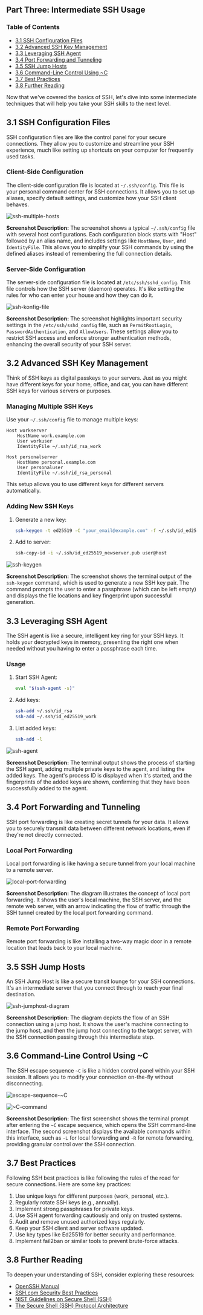 ## Part Three: Intermediate SSH Usage

### Table of Contents

- [3.1 SSH Configuration Files](#31-ssh-configuration-files)
- [3.2 Advanced SSH Key Management](#32-advanced-ssh-key-management)
- [3.3 Leveraging SSH Agent](#33-leveraging-ssh-agent)
- [3.4 Port Forwarding and Tunneling](#34-port-forwarding-and-tunneling)
- [3.5 SSH Jump Hosts](#35-ssh-jump-hosts)
- [3.6 Command-Line Control Using ~C](#36-command-line-control-using-c)
- [3.7 Best Practices](#37-best-practices)
- [3.8 Further Reading](#38-further-reading)

Now that we've covered the basics of SSH, let's dive into some intermediate techniques that will help you take your SSH skills to the next level.

## 3.1 SSH Configuration Files

SSH configuration files are like the control panel for your secure connections. They allow you to customize and streamline your SSH experience, much like setting up shortcuts on your computer for frequently used tasks.

### Client-Side Configuration

The client-side configuration file is located at `~/.ssh/config`. This file is your personal command center for SSH connections. It allows you to set up aliases, specify default settings, and customize how your SSH client behaves.

![ssh-multiple-hosts](https://github.com/user-attachments/assets/5aca31a2-a97b-4b17-946b-951f2667d371)

**Screenshot Description:** The screenshot shows a typical `~/.ssh/config` file with several host configurations. Each configuration block starts with "Host" followed by an alias name, and includes settings like `HostName`, `User`, and `IdentityFile`. This allows you to simplify your SSH commands by using the defined aliases instead of remembering the full connection details.

### Server-Side Configuration

The server-side configuration file is located at `/etc/ssh/sshd_config`. This file controls how the SSH server (daemon) operates. It's like setting the rules for who can enter your house and how they can do it.

![ssh-konfig-file](https://github.com/user-attachments/assets/bfef0dc0-5f91-4836-908d-e235d451026f)

**Screenshot Description:** The screenshot highlights important security settings in the `/etc/ssh/sshd_config` file, such as `PermitRootLogin`, `PasswordAuthentication`, and `AllowUsers`. These settings allow you to restrict SSH access and enforce stronger authentication methods, enhancing the overall security of your SSH server.

## 3.2 Advanced SSH Key Management

Think of SSH keys as digital passkeys to your servers. Just as you might have different keys for your home, office, and car, you can have different SSH keys for various servers or purposes.

### Managing Multiple SSH Keys

Use your `~/.ssh/config` file to manage multiple keys:

```plaintext
Host workserver
    HostName work.example.com
    User workuser
    IdentityFile ~/.ssh/id_rsa_work

Host personalserver
    HostName personal.example.com
    User personaluser
    IdentityFile ~/.ssh/id_rsa_personal
```

This setup allows you to use different keys for different servers automatically.

### Adding New SSH Keys

1. Generate a new key:
   ```bash
   ssh-keygen -t ed25519 -C "your_email@example.com" -f ~/.ssh/id_ed25519_newserver
   ```

2. Add to server:
   ```bash
   ssh-copy-id -i ~/.ssh/id_ed25519_newserver.pub user@host
   ```

![ssh-keygen](https://github.com/user-attachments/assets/4a09d39a-abff-4165-8772-fd8e0f0eef6b)

**Screenshot Description:** The screenshot shows the terminal output of the `ssh-keygen` command, which is used to generate a new SSH key pair. The command prompts the user to enter a passphrase (which can be left empty) and displays the file locations and key fingerprint upon successful generation.

## 3.3 Leveraging SSH Agent

The SSH agent is like a secure, intelligent key ring for your SSH keys. It holds your decrypted keys in memory, presenting the right one when needed without you having to enter a passphrase each time.

### Usage

1. Start SSH Agent:
   ```bash
   eval "$(ssh-agent -s)"
   ```

2. Add keys:
   ```bash
   ssh-add ~/.ssh/id_rsa
   ssh-add ~/.ssh/id_ed25519_work
   ```

3. List added keys:
   ```bash
   ssh-add -l
   ```

![ssh-agent](https://github.com/user-attachments/assets/000bf214-0eb7-47fe-9f72-42b45ad30103)

**Screenshot Description:** The terminal output shows the process of starting the SSH agent, adding multiple private keys to the agent, and listing the added keys. The agent's process ID is displayed when it's started, and the fingerprints of the added keys are shown, confirming that they have been successfully added to the agent.

## 3.4 Port Forwarding and Tunneling

SSH port forwarding is like creating secret tunnels for your data. It allows you to securely transmit data between different network locations, even if they're not directly connected.

### Local Port Forwarding

Local port forwarding is like having a secure tunnel from your local machine to a remote server.

![local-port-forwarding](https://github.com/user-attachments/assets/21ad2efd-315e-4560-93b1-b8f22acca220)

**Screenshot Description:** The diagram illustrates the concept of local port forwarding. It shows the user's local machine, the SSH server, and the remote web server, with an arrow indicating the flow of traffic through the SSH tunnel created by the local port forwarding command.

### Remote Port Forwarding

Remote port forwarding is like installing a two-way magic door in a remote location that leads back to your local machine.

## 3.5 SSH Jump Hosts

An SSH Jump Host is like a secure transit lounge for your SSH connections. It's an intermediate server that you connect through to reach your final destination.

![ssh-jumphost-diagram](https://github.com/user-attachments/assets/36dc6eb8-2293-45d2-aa1b-7abaa2037a24)

**Screenshot Description:** The diagram depicts the flow of an SSH connection using a jump host. It shows the user's machine connecting to the jump host, and then the jump host connecting to the target server, with the SSH connection passing through this intermediate step.

## 3.6 Command-Line Control Using ~C

The SSH escape sequence `~C` is like a hidden control panel within your SSH session. It allows you to modify your connection on-the-fly without disconnecting.

![escape-sequence-~C](https://github.com/user-attachments/assets/e2bdea1b-d39b-4ac6-a753-b9c513d9088e)

![~C-command](https://github.com/user-attachments/assets/755ad72d-143c-44f3-a0a4-e93cd94252e3)

**Screenshot Description:** The first screenshot shows the terminal prompt after entering the `~C` escape sequence, which opens the SSH command-line interface. The second screenshot displays the available commands within this interface, such as `-L` for local forwarding and `-R` for remote forwarding, providing granular control over the SSH connection.

## 3.7 Best Practices

Following SSH best practices is like following the rules of the road for secure connections. Here are some key practices:

1. Use unique keys for different purposes (work, personal, etc.).
2. Regularly rotate SSH keys (e.g., annually).
3. Implement strong passphrases for private keys.
4. Use SSH agent forwarding cautiously and only on trusted systems.
5. Audit and remove unused authorized keys regularly.
6. Keep your SSH client and server software updated.
7. Use key types like Ed25519 for better security and performance.
8. Implement fail2ban or similar tools to prevent brute-force attacks.

## 3.8 Further Reading

To deepen your understanding of SSH, consider exploring these resources:

- [OpenSSH Manual](https://www.openssh.com/manual.html)
- [SSH.com Security Best Practices](https://www.ssh.com/academy/ssh/security)
- [NIST Guidelines on Secure Shell (SSH)](https://nvlpubs.nist.gov/nistpubs/ir/2015/NIST.IR.7966.pdf)
- [The Secure Shell (SSH) Protocol Architecture](https://tools.ietf.org/html/rfc4251)

